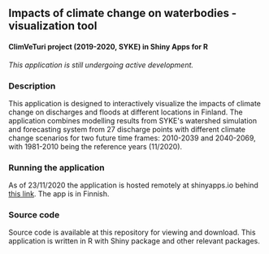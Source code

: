 ## Impacts of climate change on waterbodies  -visualization tool
#### ClimVeTuri project (2019-2020, SYKE) in Shiny Apps for R

*This application is still undergoing active development.*
 

### Description
This application is designed to interactively visualize the impacts of climate change on discharges and floods at different locations in Finland. 
The application combines modelling results from SYKE's watershed simulation and forecasting system from 27 discharge points with different climate change scenarios for two future time frames: 2010-2039 and 2040-2069, with 1981-2010 being the reference years (11/2020).  



### Running the application  
As of 23/11/2020 the application is hosted remotely at shinyapps.io behind <a href="https://vesi.shinyapps.io/ilmastonmuutos/" target="_blank">this link</a>. The app is in Finnish.  


### Source code  
Source code is available at this repository for viewing and download. This application is written in R with Shiny package and other relevant packages. 




